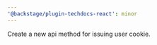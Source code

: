 ```yaml
---
'@backstage/plugin-techdocs-react': minor
---
```


Create a new api method for issuing user cookie.
